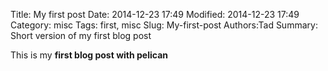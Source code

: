 Title: My first post
Date: 2014-12-23 17:49
Modified: 2014-12-23 17:49
Category: misc
Tags: first, misc
Slug: My-first-post
Authors:Tad 
Summary: Short version of my first blog post

This is my **first blog post with pelican**
